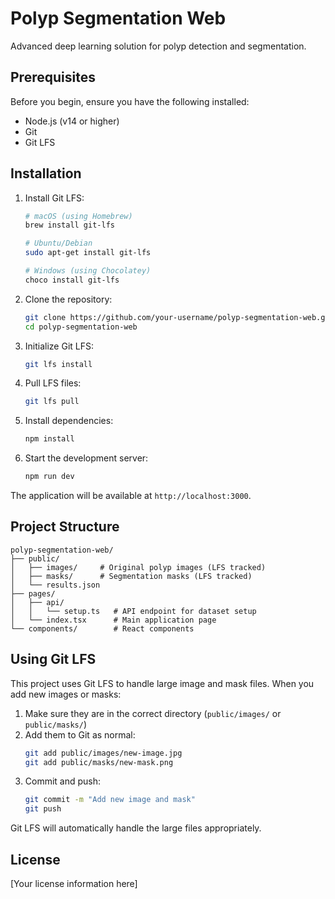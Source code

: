 # Polyp Segmentation Web

Advanced deep learning solution for polyp detection and segmentation.

## Prerequisites

Before you begin, ensure you have the following installed:
- Node.js (v14 or higher)
- Git
- Git LFS

## Installation

1. Install Git LFS:
   ```bash
   # macOS (using Homebrew)
   brew install git-lfs

   # Ubuntu/Debian
   sudo apt-get install git-lfs

   # Windows (using Chocolatey)
   choco install git-lfs
   ```

2. Clone the repository:
   ```bash
   git clone https://github.com/your-username/polyp-segmentation-web.git
   cd polyp-segmentation-web
   ```

3. Initialize Git LFS:
   ```bash
   git lfs install
   ```

4. Pull LFS files:
   ```bash
   git lfs pull
   ```

5. Install dependencies:
   ```bash
   npm install
   ```

6. Start the development server:
   ```bash
   npm run dev
   ```

The application will be available at `http://localhost:3000`.

## Project Structure

```
polyp-segmentation-web/
├── public/
│   ├── images/     # Original polyp images (LFS tracked)
│   ├── masks/      # Segmentation masks (LFS tracked)
│   └── results.json
├── pages/
│   ├── api/
│   │   └── setup.ts   # API endpoint for dataset setup
│   └── index.tsx      # Main application page
└── components/        # React components
```

## Using Git LFS

This project uses Git LFS to handle large image and mask files. When you add new images or masks:

1. Make sure they are in the correct directory (`public/images/` or `public/masks/`)
2. Add them to Git as normal:
   ```bash
   git add public/images/new-image.jpg
   git add public/masks/new-mask.png
   ```
3. Commit and push:
   ```bash
   git commit -m "Add new image and mask"
   git push
   ```

Git LFS will automatically handle the large files appropriately.

## License

[Your license information here] 